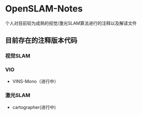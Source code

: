 # OpenSLAM-Notes
个人对目前较为成熟的视觉/激光SLAM算法进行的注释以及解读文件

## 目前存在的注释版本代码

### 视觉SLAM

### VIO
* VINS-Mono（进行中）
  
### 激光SLAM
* cartographer(进行中)


